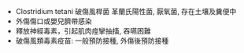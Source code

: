 - Clostridium tetani 破傷風桿菌 革蘭氏陽性菌, 厭氧菌, 存在土壤及糞便中 
- 外傷傷口或嬰兒臍帶感染
- 釋放神經毒素，引起肌肉痙攣抽搐, 吞嚥困難 
- 破傷風類毒素疫苗: 一般預防接種, 外傷後預防接種